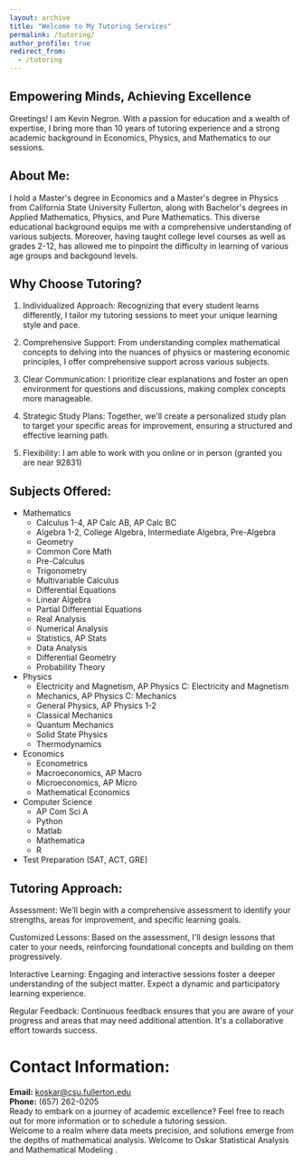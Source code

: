 ```yaml
---
layout: archive
title: "Welcome to My Tutoring Services"
permalink: /tutoring/
author_profile: true
redirect_from:
  - /tutoring
---
```



## Empowering Minds, Achieving Excellence
Greetings! I am Kevin Negron. With a passion for education and a wealth of expertise, I bring more than 10 years of tutoring experience and a strong academic background in Economics, Physics, and Mathematics to our sessions.

## About Me:
I hold a Master's degree in Economics and a Master's degree in Physics from California State University Fullerton, along with Bachelor's degrees in Applied Mathematics, Physics, and Pure Mathematics. This diverse educational background equips me with a comprehensive understanding of various subjects. Moreover, having taught college level courses as well as grades 2-12, has allowed me to pinpoint the difficulty in learning of various age groups and backgound levels. 

## Why Choose Tutoring?
1. Individualized Approach: Recognizing that every student learns differently, I tailor my tutoring sessions to meet your unique learning style and pace.

2. Comprehensive Support: From understanding complex mathematical concepts to delving into the nuances of physics or mastering economic principles, I offer comprehensive support across various subjects.

3. Clear Communication: I prioritize clear explanations and foster an open environment for questions and discussions, making complex concepts more manageable.

4. Strategic Study Plans: Together, we'll create a personalized study plan to target your specific areas for improvement, ensuring a structured and effective learning path.

5. Flexibility: I am able to work with you online or in person (granted you are near 92831)

## Subjects Offered:
- Mathematics
  - Calculus 1-4, AP Calc AB, AP Calc BC
  - Algebra 1-2, College Algebra, Intermediate Algebra, Pre-Algebra
  - Geometry
  - Common Core Math
  - Pre-Calculus
  - Trigonometry
  - Multivariable Calculus
  - Differential Equations
  - Linear Algebra
  - Partial Differential Equations
  - Real Analysis
  - Numerical Analysis
  - Statistics, AP Stats
  - Data Analysis
  - Differential Geometry
  - Probability Theory
- Physics
  - Electricity and Magnetism, AP Physics C: Electricity and Magnetism
  - Mechanics, AP Physics C: Mechanics
  - General Physics, AP Physics 1-2
  - Classical Mechanics
  - Quantum Mechanics
  - Solid State Physics
  - Thermodynamics
- Economics
  - Econometrics
  - Macroeconomics, AP Macro
  - Microeconomics, AP Micro 
  - Mathematical Economics
- Computer Science
  - AP Com Sci A 
  - Python
  - Matlab
  - Mathematica
  - R
- Test Preparation (SAT, ACT, GRE)

## Tutoring Approach:
Assessment: We'll begin with a comprehensive assessment to identify your strengths, areas for improvement, and specific learning goals.

Customized Lessons: Based on the assessment, I'll design lessons that cater to your needs, reinforcing foundational concepts and building on them progressively.

Interactive Learning: Engaging and interactive sessions foster a deeper understanding of the subject matter. Expect a dynamic and participatory learning experience.

Regular Feedback: Continuous feedback ensures that you are aware of your progress and areas that may need additional attention. It's a collaborative effort towards success.


# Contact Information:
**Email:** [koskar@csu.fullerton.edu](mailto:koskar@csu.fullerton.edu)  
**Phone:** (657) 262-0205   
Ready to embark on a journey of academic excellence? Feel free to reach out for more information or to schedule a tutoring session.    
Welcome to a realm where data meets precision, and solutions emerge from the depths of mathematical analysis.  Welcome to Oskar Statistical Analysis and Mathematical Modeling .